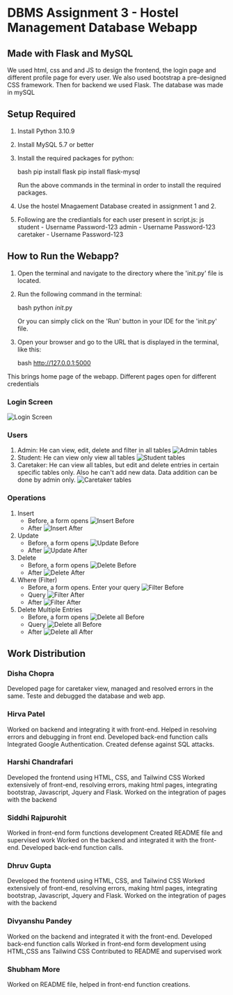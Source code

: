 # DBMS Assignment 3 - Hostel Management Database Webapp

## Made with Flask and MySQL

We used html, css and and JS to design the frontend, the login page and different profile page for every user. We also used bootstrap  a pre-designed CSS framework. Then for backend we used Flask. The database was made in mySQL

## Setup Required

1. Install Python 3.10.9 

2. Install MySQL 5.7 or better

3. Install the required packages for python: 

    bash
    pip install flask
    pip install flask-mysql
    

    Run the above commands in the terminal in order to install the required packages.

4. Use the hostel Mnagaement Database created in assignment 1 and 2. 
5. Following are the crediantials for each user present in script.js:
 js
    student - Username        Password-123
    admin - Username        Password-123
    caretaker - Username    Password-123


## How to Run the Webapp?

1. Open the terminal and navigate to the directory where the 'init.py' file is located.

2. Run the following command in the terminal:

    bash
    python _init_.py
    

    Or you can simply click on the 'Run' button in your IDE for the 'init.py' file.

3. Open your browser and go to the URL that is displayed in the terminal, like this:

    bash
    http://127.0.0.1:5000
    
    
This brings home page of the webapp. Different pages open for different credentials

### Login Screen
 ![Login Screen]( https://github.com/siddhiraj09/databases/blob/main/img/WhatsApp%20Image%202024-04-06%20at%2016.14.55.jpeg  )

### Users
1. Admin: He can view, edit, delete and filter in all tables
 ![Admin tables]( https://github.com/siddhiraj09/databases/blob/main/img/WhatsApp%20Image%202024-04-06%20at%2016.14.55%20(1).jpeg)
2. Student:  He can view only view all tables
 ![Student tables]( https://github.com/siddhiraj09/databases/blob/main/img/stud.jpeg)
3. Caretaker: He can view all tables, but edit and delete entries in certain specific tables only. Also he can't add new data. Data addition can be done by admin only. 
 ![Caretaker tables]( https://github.com/siddhiraj09/databases/blob/main/img/care.jpeg)


 ### Operations
1. Insert
    * Before, a form opens ![Insert Before]( https://github.com/siddhiraj09/databases/blob/main/img/WhatsApp%20Image%202024-04-06%20at%2016.19.38%20(2).jpeg   )
    * After ![Insert After](https://github.com/siddhiraj09/databases/blob/main/img/WhatsApp%20Image%202024-04-06%20at%2016.19.37.jpeg)
2. Update
    * Before, a form opens ![Update Before](   https://github.com/siddhiraj09/databases/blob/main/img/WhatsApp%20Image%202024-04-06%20at%2016.32.50.jpeg  )
    * After ![Update After]( https://github.com/siddhiraj09/databases/blob/main/img/WhatsApp%20Image%202024-04-06%20at%2016.32.50%20(1).jpeg )
3. Delete
    * Before, a form opens ![Delete Before]( https://github.com/siddhiraj09/databases/blob/main/img/WhatsApp%20Image%202024-04-06%20at%2016.21.53.jpeg )
    * After ![Delete After]( https://github.com/siddhiraj09/databases/blob/main/img/WhatsApp%20Image%202024-04-06%20at%2016.21.54%20(1).jpeg )
4. Where (Filter)
    * Before, a form opens. Enter your query ![Filter Before](https://github.com/siddhiraj09/databases/blob/main/img/WhatsApp%20Image%202024-04-06%20at%2016.14.56%20(1).jpeg)
    * Query ![Filter After](https://github.com/siddhiraj09/databases/blob/main/img/WhatsApp%20Image%202024-04-06%20at%2016.14.57%20(2).jpeg)
    * After ![Filter After](https://github.com/siddhiraj09/databases/blob/main/img/WhatsApp%20Image%202024-04-06%20at%2016.14.57%20(1).jpeg )
5. Delete Multiple Entries
    * Before, a form opens ![Delete all Before]( https://github.com/siddhiraj09/databases/blob/main/img/WhatsApp%20Image%202024-04-06%20at%2016.36.55%20(1).jpeg  )
    * Query ![Delete all Before]( https://github.com/siddhiraj09/databases/blob/main/img/WhatsApp%20Image%202024-04-06%20at%2016.36.55%20(2).jpeg )
    * After ![Delete all After]( https://github.com/siddhiraj09/databases/blob/main/img/WhatsApp%20Image%202024-04-06%20at%2016.36.55.jpeg )

<!-- ### Student
1. Student is only allowed to view specific tables. He can't insert, delete or update any information.
   view
   * hostels table  ![Insert Before](     )
   * room allocation table  ![Insert Before](     )
   
### Admin
1. Admin can view, edit, delete and update all tables. 
   View
   * hostels table  ![View Before](     )
   * room allocation table  ![View Before](     )
   
   Edit/Update 
   * Hostels table, Before, a form opens ![Update Before](     )
   * Hostels table, After ![Update After](      )
   * Room Allocation table, Before, a form opens ![Update Before](     )
   * Room Allocation table, After ![Update After](      )
  

   Delete 
   * Hostels table, Before, a form opens ![Delete Before](     )
   * Hostels table, After ![Delete After](      )
   * Room Allocation table, Before, a form opens ![Delete Before](     )
   * Room Allocation table, After ![Delete After](      )
      

   Add Data
   * Hostels table, Before, a form opens ![Insert Before](     )
   * Hostels table, After ![Insert After](      )
   * Room Allocation table, Before, a form opens ![Insert Before](     )
   * Room Allocation table, After ![Insert After](      )
  

   Filter
   * Hostels table, Before, a form opens. Enter your Query ![Filter Before](     )
   * Hostels table, After ![Filter After](      )
   * Room Allocation table, Before, a form opens. Enter your Query ![Filter Before](     )
   * Room Allocation table, After ![Filter After](      )

   Delete All
   * Hostels table, Before, a form opens. Enter your Query ![Delete All](     )
   * Hostels table, After ![Delete All](      )
   * Room Allocation table, Before, a form opens. Enter your Query ![Delete All](     )
   * Room Allocation table, After ![Delete All](      ) -->
 
## Work Distribution
### Disha Chopra 
Developed page for caretaker view, managed and resolved errors in the same. 
Teste and debugged the database and web app. 

### Hirva Patel
Worked on backend and integrating it with front-end.
Helped in resolving errors and debugging in front end.
Developed back-end function calls
Integrated Google Authentication.
Created defense against SQL attacks.

### Harshi Chandrafari
Developed the frontend using HTML, CSS, and Tailwind CSS
Worked extensively of front-end, resolving errors, making html pages, integrating bootstrap, Javascript, Jquery and Flask. 
Worked on the integration of pages with the backend

### Siddhi Rajpurohit
Worked in front-end form functions development
Created README file and supervised work
Worked on the backend and integrated it with the front-end.
Developed back-end function calls.

### Dhruv Gupta
Developed the frontend using HTML, CSS, and Tailwind CSS
Worked extensively of front-end, resolving errors, making html pages, integrating bootstrap, Javascript, Jquery and Flask. 
Worked on the integration of pages with the backend

### Divyanshu Pandey
Worked on the backend and integrated it with the front-end.
Developed back-end function calls
Worked in front-end form development using HTML,CSS ans Tailwind CSS 
Contributed to README and supervised work

### Shubham More
Worked on README file, helped in front-end function creations.
